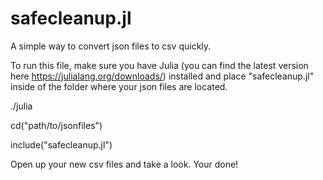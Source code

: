 # safecleanup.jl
A simple way to convert json files to csv quickly.

To run this file, make sure you have Julia (you can find the latest version here https://julialang.org/downloads/) installed and place "safecleanup.jl" inside of the folder where your json files are located.

./julia

cd("path/to/jsonfiles")

include("safecleanup.jl")

Open up your new csv files and take a look. Your done!
